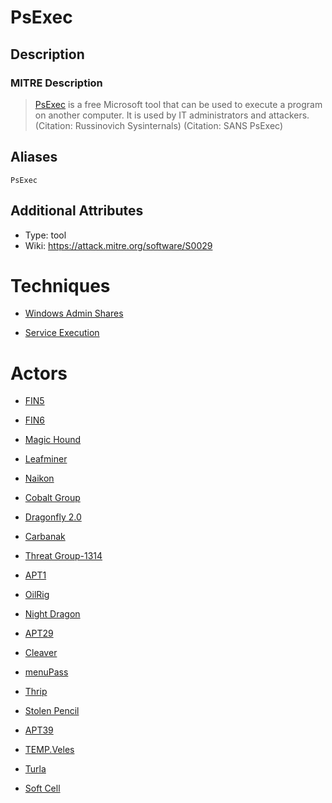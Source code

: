 
# PsExec

## Description

### MITRE Description

> [PsExec](https://attack.mitre.org/software/S0029) is a free Microsoft tool that can be used to execute a program on another computer. It is used by IT administrators and attackers. (Citation: Russinovich Sysinternals) (Citation: SANS PsExec)

## Aliases

```
PsExec
```

## Additional Attributes

* Type: tool
* Wiki: https://attack.mitre.org/software/S0029

# Techniques


* [Windows Admin Shares](../techniques/Windows-Admin-Shares.md)

* [Service Execution](../techniques/Service-Execution.md)
    

# Actors


* [FIN5](../actors/FIN5.md)

* [FIN6](../actors/FIN6.md)
    
* [Magic Hound](../actors/Magic-Hound.md)
    
* [Leafminer](../actors/Leafminer.md)
    
* [Naikon](../actors/Naikon.md)
    
* [Cobalt Group](../actors/Cobalt-Group.md)
    
* [Dragonfly 2.0](../actors/Dragonfly-2.0.md)
    
* [Carbanak](../actors/Carbanak.md)
    
* [Threat Group-1314](../actors/Threat-Group-1314.md)
    
* [APT1](../actors/APT1.md)
    
* [OilRig](../actors/OilRig.md)
    
* [Night Dragon](../actors/Night-Dragon.md)
    
* [APT29](../actors/APT29.md)
    
* [Cleaver](../actors/Cleaver.md)
    
* [menuPass](../actors/menuPass.md)
    
* [Thrip](../actors/Thrip.md)
    
* [Stolen Pencil](../actors/Stolen-Pencil.md)
    
* [APT39](../actors/APT39.md)
    
* [TEMP.Veles](../actors/TEMP.Veles.md)
    
* [Turla](../actors/Turla.md)
    
* [Soft Cell](../actors/Soft-Cell.md)
    
